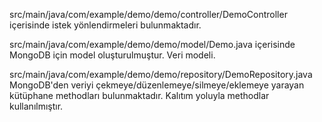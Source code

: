 src/main/java/com/example/demo/demo/controller/DemoController içerisinde istek yönlendirmeleri bulunmaktadır.

src/main/java/com/example/demo/demo/model/Demo.java içerisinde MongoDB için model oluşturulmuştur. Veri modeli.

src/main/java/com/example/demo/demo/repository/DemoRepository.java MongoDB'den veriyi çekmeye/düzenlemeye/silmeye/eklemeye yarayan kütüphane methodları bulunmaktadır. Kalıtım yoluyla methodlar kullanılmıştır.

